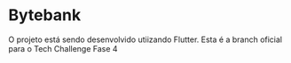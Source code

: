 # Bytebank
O projeto está sendo desenvolvido utiizando Flutter.
Esta é a branch oficial para o Tech Challenge Fase 4
